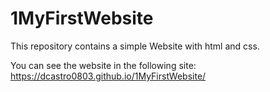 # 1MyFirstWebsite
This repository contains a simple Website with html and css.

You can see the website in the following site: 
https://dcastro0803.github.io/1MyFirstWebsite/

